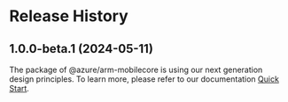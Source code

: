 # Release History
    
## 1.0.0-beta.1 (2024-05-11)

The package of @azure/arm-mobilecore is using our next generation design principles. To learn more, please refer to our documentation [Quick Start](https://aka.ms/azsdk/js/mgmt/quickstart).
